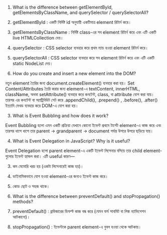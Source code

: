

 1. What is the difference between getElementById, getElementsByClassName, and querySelector / querySelectorAll?

1.  getElementById : একটি নির্দিষ্ট  id অনুযায়ী একটিমাত্র element রিটার্ন করে।
2.  getElementsByClassName : নির্দিষ্ট class-এর সব element রিটার্ন করে এবং এটি একটি  live HTMLCollection দেয়।
3.  querySelector : CSS selector ব্যবহার করে প্রথম ম্যাচ হওয়া element রিটার্ন করে।
4.  querySelectorAll : CSS selector ব্যবহার করে সব element রিটার্ন করে এবং এটি একটি static NodeList দেয়।



 2. How do you create and insert a new element into the DOM?

নতুন element তৈরির জন্য document.createElement() ব্যবহার করা হয়। Set Content/Attributes তৈরি করার জন্য element-এ textContent, innerHTML, className, অথবা setAttribute() ব্যবহার করে কনটেন্ট, class, বা attribute যোগ করা যায়। তারপর এর কনটেন্ট বা অ্যাট্রিবিউট সেট করে  .appendChild(),  .prepend() ,  .before(),  .after() ইত্যাদি মেথড ব্যবহার করে DOM-এ যোগ করা হয়।



 3. What is Event Bubbling and how does it work?

Event Bubbling হলো এমন একটি প্রক্রিয়া যেখানে কোনো ইভেন্ট প্রথমে টার্গেট element-এ কাজ করে এবং তারপর ধাপে ধাপে তার parent → grandparent → document পর্যন্ত উপরে উপরে ছড়িয়ে যায়।



 4. What is Event Delegation in JavaScript? Why is it useful?

Event Delegation হলো parent element-এ একটি ইভেন্ট লিসেনার বসিয়ে তার child element-গুলোর ইভেন্ট হ্যান্ডল করা। এটি useful কারণ—

3.  কম মেমোরি খরচ হয় (একটা লিসেনারেই কাজ হয়)।
2.  ডাইনামিকভাবে যোগ হওয়া element-এর জন্যও ইভেন্ট কাজ করে।
1.  কোড ছোট ও সহজ থাকে।



 5. What is the difference between preventDefault() and stopPropagation() methods?

1.  preventDefault() : ব্রাউজারের ডিফল্ট কাজ বন্ধ করে (যেমন ফর্ম সাবমিট বা লিঙ্ক ন্যাভিগেশন আটকানো)।
2.  stopPropagation() : ইভেন্টকে parent element-এ বুবল হওয়া থেকে আটকায়।
